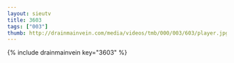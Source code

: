 ```yaml
--- 
layout: sieutv
title: 3603
tags: ["003"]
thumb: http://drainmainvein.com/media/videos/tmb/000/003/603/player.jpg
---
```

{% include drainmainvein key="3603" %} 
